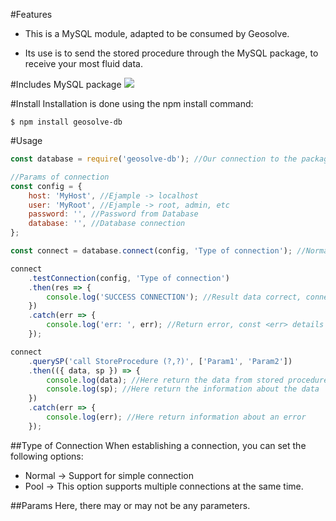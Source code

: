 #Features

-   This is a MySQL module, adapted to be consumed by Geosolve.

-   Its use is to send the stored procedure through the MySQL package, to receive your most fluid data.

#Includes MySQL package
![](https://pngimg.com/uploads/mysql/mysql_PNG5.png)

#Install
Installation is done using the npm install command:

`$ npm install geosolve-db`

#Usage

```javascript
const database = require('geosolve-db'); //Our connection to the package

//Params of connection
const config = {
    host: 'MyHost', //Ejample -> localhost
    user: 'MyRoot', //Ejample -> root, admin, etc
    password: '', //Password from Database
    database: '', //Database connection
};

const connect = database.connect(config, 'Type of connection'); //Normal or Pool

connect
    .testConnection(config, 'Type of connection')
    .then(res => {
        console.log('SUCCESS CONNECTION'); //Result data correct, connection ok
    })
    .catch(err => {
        console.log('err: ', err); //Return error, const <err> details information about type error
    });

connect
    .querySP('call StoreProcedure (?,?)', ['Param1', 'Param2'])
    .then(({ data, sp }) => {
        console.log(data); //Here return the data from stored procedure
        console.log(sp); //Here return the information about the data
    })
    .catch(err => {
        console.log(err); //Here return information about an error
    });
```

##Type of Connection
When establishing a connection, you can set the following options:

-   Normal -> Support for simple connection
-   Pool -> This option supports multiple connections at the same time.

##Params
Here, there may or may not be any parameters.
